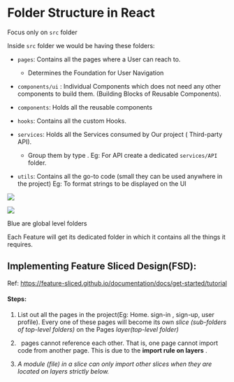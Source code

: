 # Folder Structure in React

Focus only on `src` folder

Inside `src` folder we would be having these folders:

- `pages`:  Contains all the pages where a User can reach to.
  
  - Determines the Foundation for User Navigation

- `components/ui` : Individual Components which does not need any other components to build them. (Building Blocks of  Reusable Components).

- `components`:  Holds all the reusable components

- `hooks`: Contains all the custom Hooks.

- `services`:  Holds all the Services consumed by  Our project ( Third-party API).
  
  - Group them by type . Eg: For API create a dedicated `services/API` folder.

- `utils`: Contains all the go-to code (small they can be used anywhere in the project) Eg: To format strings to be displayed on the UI

![](G:\SKILLS\Full%20Stack%20Devlopment\WEB%20DEV\Learning-Web-Devlopment-MERN-Stack\ReactJS\Notes\React%20Best%20Folder%20Structure.jpeg)  

![](C:\Users\ADMIN\AppData\Roaming\marktext\images\2025-06-24-11-09-13-image.png)

Blue are global level folders

Each Feature will get its dedicated folder in which it contains all the things it requires.

## Implementing Feature Sliced Design(FSD):

Ref: https://feature-sliced.github.io/documentation/docs/get-started/tutorial

#### Steps:

1. List out all the pages in the project(Eg: Home. sign-in , sign-up, user profile). Every one of these pages will become its own *slice (sub-folders of top-level folders)* on the Pages *layer(top-level folder)*

2.   pages cannot reference each other. That is, one page cannot import code from another page. This is due to the **import rule on layers** .

3. *A module (file) in a slice can only import other slices when they are located on layers strictly below.*
